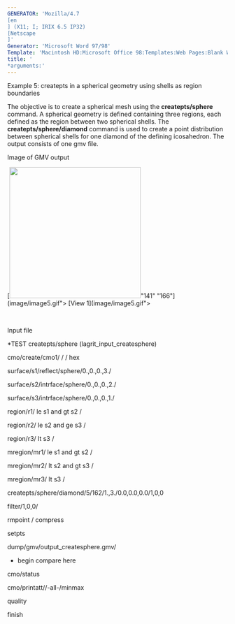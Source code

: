 ```yaml
---
GENERATOR: 'Mozilla/4.7 
[en
] (X11; I; IRIX 6.5 IP32) 
[Netscape
]'
Generator: 'Microsoft Word 97/98'
Template: 'Macintosh HD:Microsoft Office 98:Templates:Web Pages:Blank Web Page'
title: '
*arguments:'
---
```


 Example 5: createpts in a spherical geometry using shells as region
 boundaries

  The objective is to create a spherical mesh using the
  **createpts/sphere** command.
  A spherical geometry is defined containing three regions, each
  defined as the region between two spherical shells. The
  **createpts/sphere/diamond** command is used to create a point
  distribution between spherical shells for one diamond of the
  defining icosahedron. The output consists of one gmv file.

 Image of GMV output

  [<img height="300" width="300" src="/assets/images/image5tn.gif">"141"
  "166"](image/image5.gif"> [View 1](image/image5.gif">

 

  

 Input file

 
*TEST createpts/sphere (lagrit\_input\_createsphere)

 cmo/create/cmo1/ / / hex

 surface/s1/reflect/sphere/0.,0.,0.,3./

 surface/s2/intrface/sphere/0.,0.,0.,2./

 surface/s3/intrface/sphere/0.,0.,0.,1./

 region/r1/ le s1 and gt s2 /

 region/r2/ le s2 and ge s3 /

 region/r3/ lt s3 /

 mregion/mr1/ le s1 and gt s2 /

 mregion/mr2/ lt s2 and gt s3 /

 mregion/mr3/ lt s3 /

 createpts/sphere/diamond/5/162/1.,3./0.0,0.0,0.0/1,0,0

 filter/1,0,0/

 rmpoint / compress

 setpts

 dump/gmv/output\_createsphere.gmv/

 
* begin compare here

 cmo/status

 cmo/printatt//-all-/minmax

 quality

 finish
